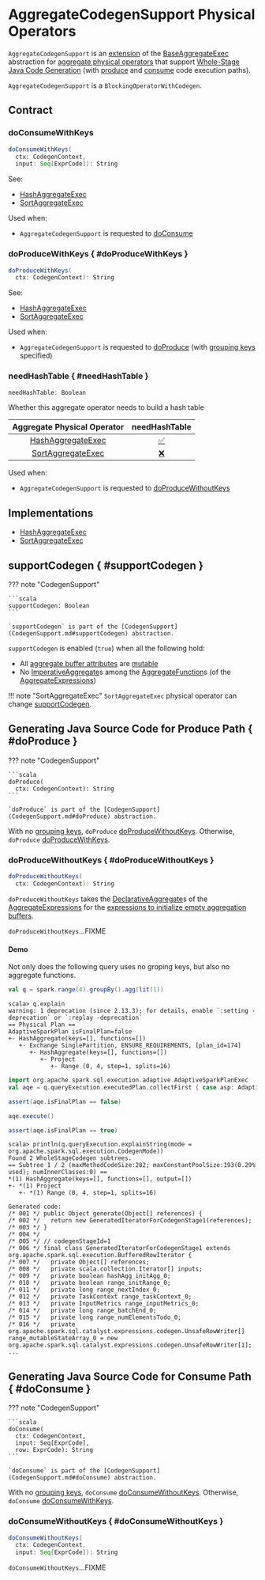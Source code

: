 # AggregateCodegenSupport Physical Operators

`AggregateCodegenSupport` is an [extension](#contract) of the [BaseAggregateExec](BaseAggregateExec.md) abstraction for [aggregate physical operators](#implementations) that support [Whole-Stage Java Code Generation](../whole-stage-code-generation/index.md) (with [produce](#doProduce) and [consume](#doConsume) code execution paths).

`AggregateCodegenSupport` is a `BlockingOperatorWithCodegen`.

## Contract

### <span id="doConsumeWithKeys"> doConsumeWithKeys

```scala
doConsumeWithKeys(
  ctx: CodegenContext,
  input: Seq[ExprCode]): String
```

See:

* [HashAggregateExec](HashAggregateExec.md#doConsumeWithKeys)
* [SortAggregateExec](SortAggregateExec.md#doConsumeWithKeys)

Used when:

* `AggregateCodegenSupport` is requested to [doConsume](#doConsume)

### doProduceWithKeys { #doProduceWithKeys }

```scala
doProduceWithKeys(
  ctx: CodegenContext): String
```

See:

* [HashAggregateExec](HashAggregateExec.md#doProduceWithKeys)
* [SortAggregateExec](SortAggregateExec.md#doProduceWithKeys)

Used when:

* `AggregateCodegenSupport` is requested to [doProduce](#doProduce) (with [grouping keys](BaseAggregateExec.md#groupingExpressions) specified)

### needHashTable { #needHashTable }

```scala
needHashTable: Boolean
```

Whether this aggregate operator needs to build a hash table

| Aggregate Physical Operator | needHashTable |
| :-------------------------: | :--------------: |
| [HashAggregateExec](HashAggregateExec.md) | [:white_check_mark:](HashAggregateExec.md#needHashTable) |
| [SortAggregateExec](SortAggregateExec.md) | [❌](HashAggregateExec.md#needHashTable) |

Used when:

* `AggregateCodegenSupport` is requested to [doProduceWithoutKeys](#doProduceWithoutKeys)

## Implementations

* [HashAggregateExec](HashAggregateExec.md)
* [SortAggregateExec](SortAggregateExec.md)

## supportCodegen { #supportCodegen }

??? note "CodegenSupport"

    ```scala
    supportCodegen: Boolean
    ```

    `supportCodegen` is part of the [CodegenSupport](CodegenSupport.md#supportCodegen) abstraction.

`supportCodegen` is enabled (`true`) when all the following hold:

* All [aggregate buffer attributes](#aggregateBufferAttributes) are [mutable](../UnsafeRow.md#isMutable)
* No [ImperativeAggregate](../expressions/ImperativeAggregate.md)s among the [AggregateFunction](../expressions/AggregateExpression.md#aggregateFunction)s (of the [AggregateExpressions](BaseAggregateExec.md#aggregateExpressions))

!!! note "SortAggregateExec"
    `SortAggregateExec` physical operator can change [supportCodegen](SortAggregateExec.md#supportCodegen).

## Generating Java Source Code for Produce Path { #doProduce }

??? note "CodegenSupport"

    ```scala
    doProduce(
      ctx: CodegenContext): String
    ```

    `doProduce` is part of the [CodegenSupport](CodegenSupport.md#doProduce) abstraction.

With no [grouping keys](BaseAggregateExec.md#groupingExpressions), `doProduce` [doProduceWithoutKeys](#doProduceWithoutKeys). Otherwise, `doProduce` [doProduceWithKeys](#doProduceWithKeys).

### doProduceWithoutKeys { #doProduceWithoutKeys }

```scala
doProduceWithoutKeys(
  ctx: CodegenContext): String
```

`doProduceWithoutKeys` takes the [DeclarativeAggregate](../expressions/DeclarativeAggregate.md)s of the [AggregateExpressions](BaseAggregateExec.md#aggregateExpressions) for the [expressions to initialize empty aggregation buffers](../expressions/DeclarativeAggregate.md#initialValues).

`doProduceWithoutKeys`...FIXME

#### Demo

Not only does the following query uses no groping keys, but also no aggregate functions.

```scala
val q = spark.range(4).groupBy().agg(lit(1))
```

```text
scala> q.explain
warning: 1 deprecation (since 2.13.3); for details, enable `:setting -deprecation` or `:replay -deprecation`
== Physical Plan ==
AdaptiveSparkPlan isFinalPlan=false
+- HashAggregate(keys=[], functions=[])
   +- Exchange SinglePartition, ENSURE_REQUIREMENTS, [plan_id=174]
      +- HashAggregate(keys=[], functions=[])
         +- Project
            +- Range (0, 4, step=1, splits=16)
```

```scala
import org.apache.spark.sql.execution.adaptive.AdaptiveSparkPlanExec
val aqe = q.queryExecution.executedPlan.collectFirst { case asp: AdaptiveSparkPlanExec => asp }.get
```

```scala
assert(aqe.isFinalPlan == false)
```

```scala
aqe.execute()
```

```scala
assert(aqe.isFinalPlan == true)
```

```text
scala> println(q.queryExecution.explainString(mode = org.apache.spark.sql.execution.CodegenMode))
Found 2 WholeStageCodegen subtrees.
== Subtree 1 / 2 (maxMethodCodeSize:282; maxConstantPoolSize:193(0.29% used); numInnerClasses:0) ==
*(1) HashAggregate(keys=[], functions=[], output=[])
+- *(1) Project
   +- *(1) Range (0, 4, step=1, splits=16)

Generated code:
/* 001 */ public Object generate(Object[] references) {
/* 002 */   return new GeneratedIteratorForCodegenStage1(references);
/* 003 */ }
/* 004 */
/* 005 */ // codegenStageId=1
/* 006 */ final class GeneratedIteratorForCodegenStage1 extends org.apache.spark.sql.execution.BufferedRowIterator {
/* 007 */   private Object[] references;
/* 008 */   private scala.collection.Iterator[] inputs;
/* 009 */   private boolean hashAgg_initAgg_0;
/* 010 */   private boolean range_initRange_0;
/* 011 */   private long range_nextIndex_0;
/* 012 */   private TaskContext range_taskContext_0;
/* 013 */   private InputMetrics range_inputMetrics_0;
/* 014 */   private long range_batchEnd_0;
/* 015 */   private long range_numElementsTodo_0;
/* 016 */   private org.apache.spark.sql.catalyst.expressions.codegen.UnsafeRowWriter[] range_mutableStateArray_0 = new org.apache.spark.sql.catalyst.expressions.codegen.UnsafeRowWriter[1];
...
```

## Generating Java Source Code for Consume Path { #doConsume }

??? note "CodegenSupport"

    ```scala
    doConsume(
      ctx: CodegenContext,
      input: Seq[ExprCode],
      row: ExprCode): String
    ```

    `doConsume` is part of the [CodegenSupport](CodegenSupport.md#doConsume) abstraction.

With no [grouping keys](BaseAggregateExec.md#groupingExpressions), `doConsume` [doConsumeWithoutKeys](#doConsumeWithoutKeys). Otherwise, `doConsume` [doConsumeWithKeys](#doConsumeWithKeys).

### doConsumeWithoutKeys { #doConsumeWithoutKeys }

```scala
doConsumeWithoutKeys(
  ctx: CodegenContext,
  input: Seq[ExprCode]): String
```

`doConsumeWithoutKeys`...FIXME
